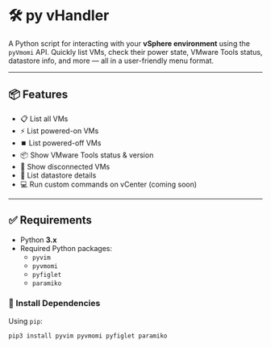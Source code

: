 # 🛠️ py vHandler

A Python script for interacting with your **vSphere environment** using the `pyVmomi` API. Quickly list VMs, check their power state, VMware Tools status, datastore info, and more — all in a user-friendly menu format.

---

## 📦 Features

- 📋 List all VMs
- ⚡ List powered-on VMs
- ⏹️ List powered-off VMs
- 📦 Show VMware Tools status & version
- 🔌 Show disconnected VMs
- 📁 List datastore details
- 💻 Run custom commands on vCenter (coming soon)

---

## ✅ Requirements

- Python **3.x**
- Required Python packages:
  - `pyvim`
  - `pyvmomi`
  - `pyfiglet`
  - `paramiko`

### 🔧 Install Dependencies

Using `pip`:

```bash
pip3 install pyvim pyvmomi pyfiglet paramiko

